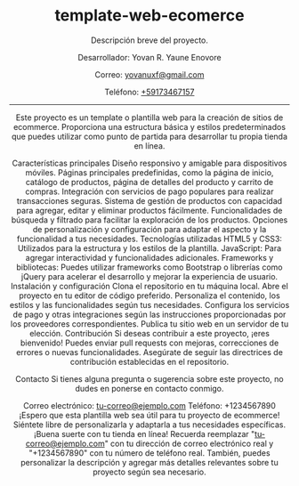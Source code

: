 
  <header>
    <h1>template-web-ecomerce</h1>
    <p>Descripción breve del proyecto.</p>
    <span>Desarrollador: Yovan R. Yaune Enovore</span>
    <p>Correo: <a href="mailto:yovanuxf@gmail.com">yovanuxf@gmail.com</a></p>
    <p>Teléfono: <a href="tel:+59173467157">+59173467157</a></p>
  <hr>
  Este proyecto es un template o plantilla web para la creación de sitios de ecommerce. Proporciona una estructura básica y estilos predeterminados que puedes utilizar como punto de partida para desarrollar tu propia tienda en línea.

Características principales
Diseño responsivo y amigable para dispositivos móviles.
Páginas principales predefinidas, como la página de inicio, catálogo de productos, página de detalles del producto y carrito de compras.
Integración con servicios de pago populares para realizar transacciones seguras.
Sistema de gestión de productos con capacidad para agregar, editar y eliminar productos fácilmente.
Funcionalidades de búsqueda y filtrado para facilitar la exploración de los productos.
Opciones de personalización y configuración para adaptar el aspecto y la funcionalidad a tus necesidades.
Tecnologías utilizadas
HTML5 y CSS3: Utilizados para la estructura y los estilos de la plantilla.
JavaScript: Para agregar interactividad y funcionalidades adicionales.
Frameworks y bibliotecas: Puedes utilizar frameworks como Bootstrap o librerías como jQuery para acelerar el desarrollo y mejorar la experiencia de usuario.
Instalación y configuración
Clona el repositorio en tu máquina local.
Abre el proyecto en tu editor de código preferido.
Personaliza el contenido, los estilos y las funcionalidades según tus necesidades.
Configura los servicios de pago y otras integraciones según las instrucciones proporcionadas por los proveedores correspondientes.
Publica tu sitio web en un servidor de tu elección.
Contribución
Si deseas contribuir a este proyecto, ¡eres bienvenido! Puedes enviar pull requests con mejoras, correcciones de errores o nuevas funcionalidades. Asegúrate de seguir las directrices de contribución establecidas en el repositorio.

Contacto
Si tienes alguna pregunta o sugerencia sobre este proyecto, no dudes en ponerse en contacto conmigo.

Correo electrónico: tu-correo@ejemplo.com
Teléfono: +1234567890
¡Espero que esta plantilla web sea útil para tu proyecto de ecommerce! Siéntete libre de personalizarla y adaptarla a tus necesidades específicas. ¡Buena suerte con tu tienda en línea!
Recuerda reemplazar "tu-correo@ejemplo.com" con tu dirección de correo electrónico real y "+1234567890" con tu número de teléfono real. También, puedes personalizar la descripción y agregar más detalles relevantes sobre tu proyecto según sea necesario.
  </header>
